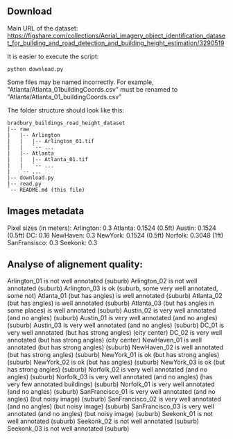 ## Download
Main URL of the dataset:
https://figshare.com/collections/Aerial_imagery_object_identification_dataset_for_building_and_road_detection_and_building_height_estimation/3290519

It is easier to execute the script:
```
python download.py
```

Some files may be named incorrectly. For example, "Atlanta/Atlanta_01buildingCoords.csv" must be renamed to "Atlanta/Atlanta_01_buildingCoords.csv"

The folder structure should look like this:

```
bradbury_buildings_road_height_dataset
|-- raw
|   |-- Arlington
|   |   |-- Arlington_01.tif
|   |   `-- ...
|   |-- Atlanta
|   |   |-- Atlanta_01.tif
|   |   `-- ...
|   `-- ...
|-- download.py
|-- read.py
`-- README.md (this file)
```

## Images metadata

Pixel sizes (in meters):
Arlington: 0.3
Atlanta: 0.1524 (0.5ft)
Austin: 0.1524 (0.5ft)
DC: 0.16
NewHaven: 0.3
NewYork: 0.1524 (0.5ft)
Norfolk: 0.3048 (1ft)
SanFransisco: 0.3
Seekonk: 0.3

## Analyse of alignement quality:

Arlington_01 is not well annotated (suburb)
Arlington_02 is not well annotated (suburb)
Arlington_03 is ok (suburb, some very well annotated, some not)
Atlanta_01 (but has angles) is well annotated (suburb)
Atlanta_02 (but has angles) is well annotated (suburb)
Atlanta_03 (but has angles in some places) is well annotated (suburb)
Austin_02 is very well annotated (and no angles) (suburb)
Austin_01 is very well annotated (and no angles) (suburb)
Austin_03 is very well annotated (and no angles) (suburb)
DC_01 is very well annotated (but has strong angles) (city center)
DC_02 is very well annotated (but has strong angles) (city center)
NewHaven_01 is well annotated (but has strong angles) (suburb)
NewHaven_02 is well annotated (but has strong angles) (suburb)
NewYork_01 is ok (but has strong angles) (suburb)
NewYork_02 is ok (but has angles) (suburb)
NewYork_03 is ok (but has strong angles) (suburb)
Norfolk_02 is very well annotated (and no angles) (suburb)
Norfolk_03 is very well annotated (and no angles) (has very few annotated buildings) (suburb)
Norfolk_01 is very well annotated (and no angles) (suburb)
SanFrancisco_01 is very well annotated (and no angles) (but noisy image) (suburb)
SanFrancisco_02 is very well annotated (and no angles) (but noisy image) (suburb)
SanFrancisco_03 is very well annotated (and no angles) (but noisy image) (suburb)
Seekonk_01 is not well annotated (suburb)
Seekonk_02 is not well annotated (suburb)
Seekonk_03 is not well annotated (suburb)